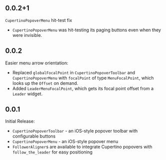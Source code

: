 ## 0.0.2+1
`CupertinoPopoverMenu` hit-test fix

* `CupertinoPopoverMenu` was hit-testing its paging buttons even when they were invisible.

## 0.0.2
Easier menu arrow orientation:

* Replaced `globalFocalPoint` in `CupertinoPopoverToolbar` and `CupertinoPopoverMenu` with `focalPoint` of type `MenuFocalPoint`, which looks up the `Offset` on demand.
* Added `LeaderMenuFocalPoint`, which gets its focal point offset from a `Leader` widget.

## 0.0.1
Initial Release:

* `CupertinoPopoverToolbar` - an iOS-style popover toolbar with configurable buttons
* `CupertinoPopoverMenu` - an iOS-style popover menu
* `FollowerAligner`s are available to integrate Cupertino popovers with `follow_the_leader` for easy positioning
